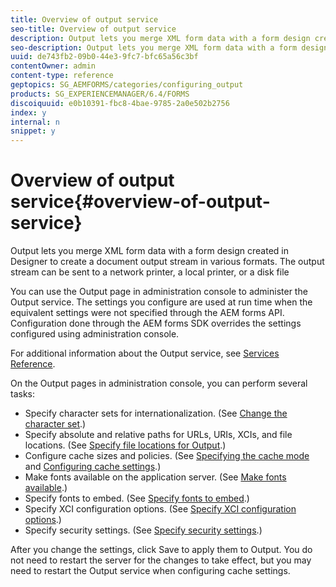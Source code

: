```yaml
---
title: Overview of output service
seo-title: Overview of output service
description: Output lets you merge XML form data with a form design created in Designer to create a document output stream in various formats.
seo-description: Output lets you merge XML form data with a form design created in Designer to create a document output stream in various formats.
uuid: de743fb2-09b0-44e3-9fc7-bfc65a56c3bf
contentOwner: admin
content-type: reference
geptopics: SG_AEMFORMS/categories/configuring_output
products: SG_EXPERIENCEMANAGER/6.4/FORMS
discoiquuid: e0b10391-fbc8-4bae-9785-2a0e502b2756
index: y
internal: n
snippet: y
---
```


# Overview of output service{#overview-of-output-service}

Output lets you merge XML form data with a form design created in Designer to create a document output stream in various formats. The output stream can be sent to a network printer, a local printer, or a disk file

You can use the Output page in administration console to administer the Output service. The settings you configure are used at run time when the equivalent settings were not specified through the AEM forms API. Configuration done through the AEM forms SDK overrides the settings configured using administration console.

For additional information about the Output service, see [Services Reference](http://www.adobe.com/go/learn_aemforms_services_61).

On the Output pages in administration console, you can perform several tasks:

* Specify character sets for internationalization. (See [Change the character set](../../../forms/using/admin-help/change-character-set.md#change-the-character-set).)
* Specify absolute and relative paths for URLs, URIs, XCIs, and file locations. (See [Specify file locations for Output](../../../forms/using/admin-help/specify-file-locations-output.md#specify-file-locations-for-output).)
* Configure cache sizes and policies. (See [Specifying the cache mode](../../../forms/using/admin-help/configuring-caching-output.md#specifying-the-cache-mode) and [Configuring cache settings](../../../forms/using/admin-help/configuring-caching-output.md#configuring-cache-settings).)
* Make fonts available on the application server. (See [Make fonts available](../../../forms/using/admin-help/make-fonts-available.md#make-fonts-available).)
* Specify fonts to embed. (See [Specify fonts to embed](../../../forms/using/admin-help/specify-fonts-embed.md#specify-fonts-to-embed).)
* Specify XCI configuration options. (See [Specify XCI configuration options](../../../forms/using/admin-help/specify-xci-configuration-options.md#specify-xci-configuration-options).)
* Specify security settings. (See [Specify security settings](../../../forms/using/admin-help/specify-security-settings.md#specify-security-settings).)

After you change the settings, click Save to apply them to Output. You do not need to restart the server for the changes to take effect, but you may need to restart the Output service when configuring cache settings. 
